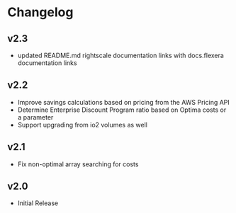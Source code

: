 # Changelog

## v2.3

- updated README.md rightscale documentation links with docs.flexera documentation links

## v2.2

- Improve savings calculations based on pricing from the AWS Pricing API
- Determine Enterprise Discount Program ratio based on Optima costs or a parameter
- Support upgrading from io2 volumes as well

## v2.1

- Fix non-optimal array searching for costs

## v2.0

- Initial Release
